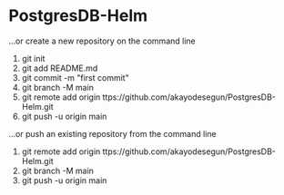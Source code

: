 # PostgresDB-Helm

…or create a new repository on the command line
1. git init
2. git add README.md
3. git commit -m "first commit"
4. git branch -M main
5. git remote add origin ttps://github.com/akayodesegun/PostgresDB-Helm.git
6. git push -u origin main


…or push an existing repository from the command line
1. git remote add origin ttps://github.com/akayodesegun/PostgresDB-Helm.git
2. git branch -M main
3. git push -u origin main
